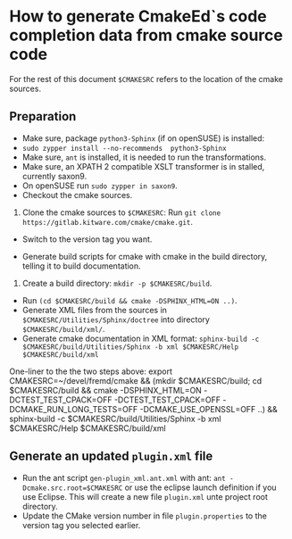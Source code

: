 # How to generate CmakeEd`s code completion data from cmake source code

For the rest of this document `$CMAKESRC` refers to the location of the cmake sources.

## Preparation
- Make sure, package `python3-Sphinx` (if on openSUSE) is installed:
 - `sudo zypper install --no-recommends  python3-Sphinx` 
- Make sure, `ant` is installed, it is needed to run the transformations.
- Make sure, an XPATH 2 compatible XSLT transformer is in stalled, currently saxon9.
 - On openSUSE run `sudo zypper in saxon9`.
- Checkout the cmake sources.
 1. Clone the cmake sources to `$CMAKESRC`: Run `git clone https://gitlab.kitware.com/cmake/cmake.git`.
 - Switch to the version tag you want.

- Generate build scripts for cmake with cmake in the build directory, telling it to build documentation.
 1. Create a build directory: `mkdir -p $CMAKESRC/build`.
 - Run `(cd $CMAKESRC/build && cmake -DSPHINX_HTML=ON ..)`.
- Generate XML files from the sources in `$CMAKESRC/Utilities/Sphinx/doctree`
into directory `$CMAKESRC/build/xml/`.
 - Generate cmake documentation in XML format:
 `sphinx-build -c $CMAKESRC/build/Utilities/Sphinx -b xml $CMAKESRC/Help $CMAKESRC/build/xml`

One-liner to the the two steps above:
export CMAKESRC=~/devel/fremd/cmake && (mkdir $CMAKESRC/build; cd $CMAKESRC/build && cmake -DSPHINX_HTML=ON -DCTEST_TEST_CPACK=OFF -DCTEST_TEST_CPACK=OFF -DCMAKE_RUN_LONG_TESTS=OFF -DCMAKE_USE_OPENSSL=OFF ..) && sphinx-build -c $CMAKESRC/build/Utilities/Sphinx -b xml $CMAKESRC/Help $CMAKESRC/build/xml

## Generate an updated `plugin.xml` file
- Run the ant script `gen-plugin_xml.ant.xml` with ant: `ant -Dcmake.src.root=$CMAKESRC` or use the eclipse launch definition 
 if you use Eclipse. This will create a new file `plugin.xml` unte project root directory.
- Update the CMake version number in file `plugin.properties` to the version tag you selected earlier.